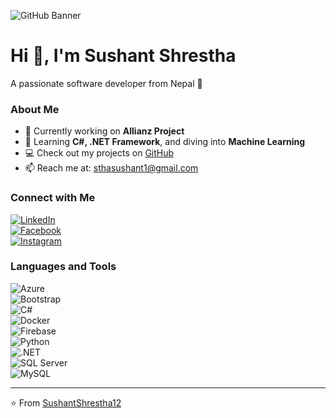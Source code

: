 ![GitHub Banner](path-to-your-banner-image)

# Hi 👋, I'm Sushant Shrestha  
A passionate software developer from Nepal 🌄  

### About Me  
- 🔭 Currently working on **Allianz Project**  
- 🌱 Learning **C#, .NET Framework**, and diving into **Machine Learning**  
- 💻 Check out my projects on [GitHub](https://github.com/SushantShrestha12?tab=repositories)  
- 📫 Reach me at: [sthasushant1@gmail.com](mailto:sthasushant1@gmail.com)  

### Connect with Me  
[![LinkedIn](https://img.shields.io/badge/LinkedIn-blue?logo=linkedin&logoColor=white)](https://linkedin.com/in/your-profile)  
[![Facebook](https://img.shields.io/badge/Facebook-blue?logo=facebook&logoColor=white)](https://facebook.com/your-profile)  
[![Instagram](https://img.shields.io/badge/Instagram-pink?logo=instagram&logoColor=white)](https://instagram.com/your-profile)  

### Languages and Tools  
![Azure](https://img.shields.io/badge/Azure-0078D4?logo=microsoft-azure&logoColor=white)  
![Bootstrap](https://img.shields.io/badge/Bootstrap-563D7C?logo=bootstrap&logoColor=white)  
![C#](https://img.shields.io/badge/C%23-239120?logo=c-sharp&logoColor=white)  
![Docker](https://img.shields.io/badge/Docker-2496ED?logo=docker&logoColor=white)  
![Firebase](https://img.shields.io/badge/Firebase-FFCA28?logo=firebase&logoColor=white)  
![Python](https://img.shields.io/badge/Python-3776AB?logo=python&logoColor=white)  
![.NET](https://img.shields.io/badge/.NET-512BD4?logo=dotnet&logoColor=white)  
![SQL Server](https://img.shields.io/badge/SQL%20Server-CC2927?logo=microsoft-sql-server&logoColor=white)  
![MySQL](https://img.shields.io/badge/MySQL-4479A1?logo=mysql&logoColor=white)  

---

⭐️ From [SushantShrestha12](https://github.com/SushantShrestha12)
